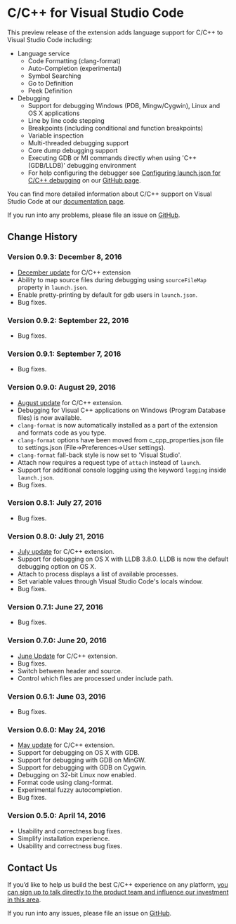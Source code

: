 # C/C++ for Visual Studio Code
This preview release of the extension adds language support for C/C++ to Visual Studio Code including:
* Language service 
  * Code Formatting (clang-format)
  * Auto-Completion (experimental)
  * Symbol Searching
  * Go to Definition
  * Peek Definition
* Debugging  
  * Support for debugging Windows (PDB, Mingw/Cygwin), Linux and OS X applications 
  * Line by line code stepping
  * Breakpoints (including conditional and function breakpoints)
  * Variable inspection
  * Multi-threaded debugging support
  * Core dump debugging support
  * Executing GDB or MI commands directly when using 'C++ (GDB/LLDB)' debugging environment
  * For help configuring the debugger see [Configuring launch.json for C/C++ debugging](https://github.com/Microsoft/vscode-cpptools/blob/master/launch.md) 
    on our [GitHub page](https://github.com/Microsoft/vscode-cpptools).

You can find more detailed information about C/C++ support on Visual Studio Code at our [documentation page](http://code.visualstudio.com/docs/languages/cpp).

If you run into any problems, please file an issue on [GitHub](https://github.com/Microsoft/vscode-cpptools/issues).

## Change History
### Version 0.9.3: December 8, 2016
* [December update](https://aka.ms/cppvscodedec) for C/C++ extension
* Ability to map source files during debugging using `sourceFileMap` property in `launch.json`.
* Enable pretty-printing by default for gdb users in `launch.json`.
* Bug fixes.

### Version 0.9.2: September 22, 2016
* Bug fixes.

### Version 0.9.1: September 7, 2016
* Bug fixes.

### Version 0.9.0: August 29, 2016
* [August update](https://blogs.msdn.microsoft.com/vcblog/2016/08/29/august-update-for-the-visual-studio-code-cc-extension/) for C/C++ extension.
* Debugging for Visual C++ applications on Windows (Program Database files) is now available.
* `clang-format` is now automatically installed as a part of the extension and formats code as you type.
* `clang-format` options have been moved from c_cpp_properties.json file to settings.json (File->Preferences->User settings).
* `clang-format` fall-back style is now set to 'Visual Studio'.
* Attach now requires a request type of `attach` instead of `launch`.
* Support for additional console logging using the keyword `logging` inside `launch.json`.
* Bug fixes.

### Version 0.8.1: July 27, 2016
* Bug fixes.

### Version 0.8.0: July 21, 2016
* [July update](https://blogs.msdn.microsoft.com/vcblog/2016/07/26/july-update-for-the-visual-studio-code-cc-extension/) for C/C++ extension.
* Support for debugging on OS X with LLDB 3.8.0. LLDB is now the default debugging option on OS X.
* Attach to process displays a list of available processes.
* Set variable values through Visual Studio Code's locals window. 
* Bug fixes.

### Version 0.7.1: June 27, 2016
* Bug fixes.

### Version 0.7.0: June 20, 2016
* [June Update](https://blogs.msdn.microsoft.com/vcblog/2016/06/01/may-update-for-the-cc-extension-in-visual-studio-code/) for C/C++ extension.
* Bug fixes.
* Switch between header and source.
* Control which files are processed under include path.

### Version 0.6.1: June 03, 2016
* Bug fixes.
 
### Version 0.6.0: May 24, 2016
* [May update](https://blogs.msdn.microsoft.com/vcblog/2016/07/26/july-update-for-the-visual-studio-code-cc-extension/) for C/C++ extension.
* Support for debugging on OS X with GDB.
* Support for debugging with GDB on MinGW.
* Support for debugging with GDB on Cygwin.
* Debugging on 32-bit Linux now enabled.
* Format code using clang-format.
* Experimental fuzzy autocompletion.
* Bug fixes.

### Version 0.5.0: April 14, 2016
* Usability and correctness bug fixes. 
* Simplify installation experience.
* Usability and correctness bug fixes. 

## Contact Us
If you’d like to help us build the best C/C++ experience on any platform, [you can sign up to talk directly to the product team and influence our investment in this area](http://landinghub.visualstudio.com/c-nonwin).

If you run into any issues, please file an issue on [GitHub](https://github.com/Microsoft/vscode-cpptools/issues).
